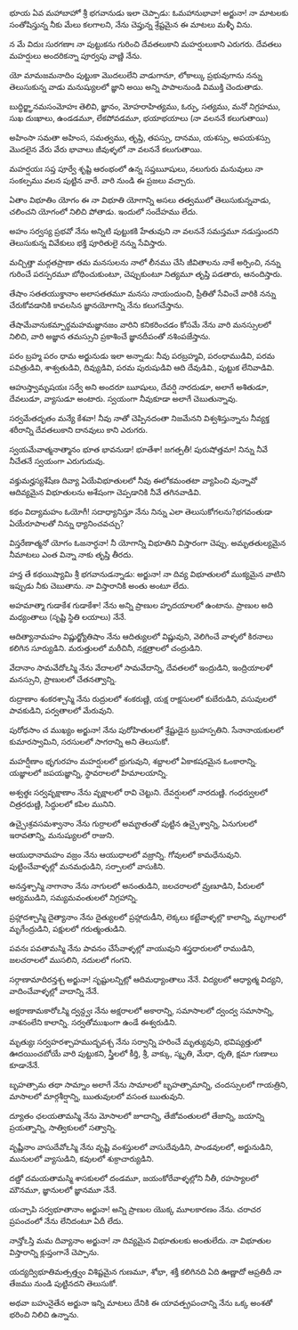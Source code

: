 భూయ ఏవ మహాబాహో
శ్రీ భగవానుడు ఇలా చెప్పాడు: ఓమహానుభావా! అర్జునా! నా మాటలకు సంతోషిస్తున్న నీకు మేలు కలగాలని, నేను చెప్తున్న శ్రేష్టమైన ఈ మాటలు మళ్ళీ విను.

న మే విదుః సురగణాః
నా పుట్టుకను గురించి దేవతలుకాని మహర్షులుకాని ఎరుగరు. దేవతలు మహర్షులు అందరికన్నా పూర్వపు వాణ్ణి నేను.

యో మామజమనాదిం
పుట్టుకా మొదలులేని వాడుగానూ, లోకాల్కు ప్రభువుగాను నన్ను తెలుసుకున్న వాడు మనుష్యులలో జ్ఞాని అయి అన్ని పాపాలనుండి విముక్తి చెందుతాడు.

బుద్ధిర్జ్ఞానమసంమోహః
తెలివి, జ్ఞానం, మోహరాహిత్యము, ఓర్పు, సత్యము, మనో నిగ్రహము, సుఖ దుఃఖాలు, ఉండడమూ, లేకపోవడమూ, భయాభయాలు (నా వలననే కలుగుతాయి) 

అహింసా సమతా
అహింస, సమత్వము, తృప్తి, తపస్సు, దానము, యశస్సు, అపయశస్సు మొదలైన వేరు వేరు భావాలు జీవుళ్ళలో నా వలననే కలుగుతాయి.

మహర్షయః సప్త పూర్వే
శృష్టి ఆరంభంలో ఉన్న సప్తౠషులు, నలుగురు మనువులు నా సంకల్పము వలన పుట్టిన వారే. వారి నుండి ఈ ప్రజలు వచ్చారు.

ఏతాం విభూతిం యోగం
ఈ నా విభూతి యోగాన్ని అసలు తత్వములో తెలుసుకున్నవాడు, చలించని యోగంలో నిలిచి పోతాడు. ఇందులో సందేహము లేదు.

అహం సర్వస్య ప్రభవో
నేను అన్నిటి పుట్టుకకి హేతువుని నా వలననే సమస్తమూ నడుస్తుందని తెలుసుకున్న వివేకులు భక్తి పూరితులై నన్ను సేవిస్తారు.

మచ్చిత్తా మద్గతప్రాణా
తమ మనసులను నాలో లీనము చేసి జీవితాలను నాకే అర్పించి, నన్ను గురించే పరస్పరమూ బోధించుకుంటూ, చెప్పుకుంటూ నిత్యమూ తృప్తి పడతారు, ఆనందిస్తారు.

తేషాం సతతయుక్తానాం
అలాసతతమూ మనసు నాయందుంచి, ప్రీతితో సేవించే వారికి నన్ను చేరుకోవడానికి కావలసిన జ్ఞానయోగాన్ని నేను కలుగచేస్తాను.

తేషామేవానుకమ్పార్థమహమజ్ఞానజం
వారిని కనికరించడం కోసమే నేను వారి మనస్సులలో నిలిచి, వారి అజ్ఞాన తమస్సుని ప్రకాశించే జ్ఞానదీపంతో నశింపజేస్తాను.

పరం బ్రహ్మ పరం ధామ
అర్జునుడు ఇలా అన్నాడు: నీవు పరబ్రహ్మవి, పరంధాముడివి, పరమ పవిత్రుడివి, శాశ్వతుడివి, దివ్యుడివి, పరమ పురుషుడివి ఆది దేవుడివి., పుట్టుక లేనివాడివి.

ఆహుస్త్వామృషయః సర్వే
అని అందరూ ౠషులు, దేవర్షి నారదుడూ, అలాగే అశితుడూ, దేవలుడూ, వ్యాసుడూ అంటారు. స్వయంగా నీవుకూడా అలాగే చెబుతున్నావు.

సర్వమేతదృతం మన్యే
కేశవా! నీవు నాతో చెప్పినదంతా నిజమేనని విశ్వశిస్తున్నాను నీవ్యక్త శరీరాన్ని దేవతలుకాని దానవులు కాని ఎరుగరు.

స్వయమేవాత్మనాత్మానం
భూత భావనుడా! భూతేశా! జగత్పతీ! పురుషోత్తమా! నిన్ను నీవే నీచేతనే స్వయంగా ఎరుగుదువు.

వక్తుమర్హస్యశేషేణ దివ్యా
ఏయేవిభూతులలో నీవు ఈలోకమంతటా వ్యాపించి వున్నావో ఆదివ్యమైన విభూతులను అశేషంగా చెప్పడానికి నీవే తగినవాడివి.

కథం విద్యామహం
ఓయోగీ! సదాధ్యానిస్తూ నేను నిన్ను ఎలా తెలుసుకోగలను?భగవంతుడా ఏయేరూపాలతో నిన్ను ధ్యానించవచ్చు?

విస్తరేణాత్మనో యోగం
ఓజనార్ధనా! నీ యోగాన్ని విభూతిని విస్తారంగా చెప్పు. అమృతతుల్యమైన నీమాటలు ఎంత విన్నా నాకు తృప్తి తీరదు.

హన్త తే కథయిష్యామి
శ్రీ భగవానుడన్నాడు: అర్జునా! నా దివ్య విభూతులలో ముక్యమైన వాటిని ఇప్పుడు నీకు చెబుతాను. నా విస్తారానికి అంతు అంటూ లేదు.

అహమాత్మా గుడాకేశ
గుడాకేశా! నేను అన్ని ప్రాణుల హృదయాలలో ఉంటాను. ప్రాణుల అది మధ్యంతాలు (సృష్టి స్థితి లయాలు) నేనే.

ఆదిత్యానామహం విష్ణుర్జ్యోతిషాం
నేను ఆదిత్యులలో విష్ణువుని, వెలిగించే వాళ్ళలో కిరనాలు కలిగిన సూర్యుడిని. మరుత్తులలో మరీచినీ, నక్షత్రాలలో చంద్రుడిని.

వేదానాం సామవేదోఽస్మి
నేను వేదాలలో సామవేదాన్ని, దేవతలలో ఇంద్రుడిని, ఇంద్రియాలళో మనస్సుని, ప్రాణులలో చేతనత్వాన్ని.

రుద్రాణాం శంకరశ్చాస్మి
నేను రుద్రులలో శంకరుణ్ణి, యక్ష రాక్షసులలో కుబేరుడిని, వసువులలో పావకుడిని, పర్వతాలలో మేరువుని.

పురోధసాం చ ముఖ్యం
అర్జునా! నేను పురోహితులలో శ్రేష్టుడైన బ్రుహస్పతిని. సేనానాయకులలో కుమారస్వామిని, సరసులలో సాగరాన్ని అని తెలుసుకో.

మహర్షీణాం భృగురహం
మహర్షులలో భ్రుగువుని, శబ్దాలలో ఏకాకషరమైన ఓంకారాన్ని. యజ్ఞాలలో జపయజ్ఞాన్ని, స్థావరాలలో హిమాలయాన్ని.

అశ్వత్థః సర్వవృక్షాణాం
నేను వృక్షాలలో రావి చెట్టుని. దేవర్షులలో నారదుణ్ణి. గంధర్వులలో చిత్రరధుణ్ణి, సిద్ధులలో కపిల మునిని.

ఉచ్చైఃశ్రవసమశ్వానాం
నేను గుర్రాలలో అమౄతంతో పుట్టిన ఉచ్చైశ్వాన్ని, ఏనుగులలో ఇరావతాన్ని, మనుష్యులలో రాజుని.

ఆయుధానామహం వజ్రం
నేను ఆయుధాలలో వజ్రాన్ని. గోవులలో కామధేనువుని. పుట్టించేవాళ్ళల్లో మనమధుడిని, సర్పాలలో వాసుకిని.

అనన్తశ్చాస్మి నాగానాం
నేను నాగులలో అనంతుడిని, జలచరాలలో వ్రుణూడిని, పీరులలో ఆర్యముడిని, సమ్యమవంతులలో నిగ్రహాన్ని.

ప్రహ్లాదశ్చాస్మి దైత్యానాం
నేను దైత్యులలో ప్రహ్లాదుడీని, లెక్కలు కట్టేవాళ్ళల్లొ కాలాన్ని, మృగాలలో మృగేంద్రుడిని, పక్షులలో గరుత్మంతుడిని.

పవనః పవతామస్మి
నేను పావనం చేసేవాళ్ళల్లో వాయువుని శస్త్రధారులలో రాముడిని, జలచరాలలో ముసలిని, నదులలో గంగని.

సర్గాణామాదిరన్తశ్చ
అర్జునా! సృష్టులన్నిట్లో ఆదిమధ్యాంతాలు నేనే. విద్యలలో ఆధ్యాత్మ విద్యని, వాదించేవాళ్ళల్లో వాదాన్ని నేనే.

అక్షరాణామకారోఽస్మి ద్వన్ద్వః
నేను అక్షరాలలో అకారాన్ని, సమాసాలలో ద్వంద్వ సమాసాన్ని, నాశనంలేని కాలాన్ని. సర్వతోముఖంగా ఉండే ఈశ్వరుడిని.

మృత్యుః సర్వహరశ్చాహముద్భవశ్చ
నేను సర్వాన్ని హరించే మృత్యువుని, భవిష్యత్తులో ఊదయించబోయే వారి పుట్టుకని, స్త్రీలలో కీర్తి, శ్రీ, వాక్కు, స్మృతి, మేధా, ధృతి, క్షమా గుణాలు కూడానేనే.

బృహత్సామ తథా సామ్నాం
అలాగే నేను సామాలలో బృహత్సామాన్ని, చందస్సులలో గాయత్రిని, మాసాలలో మార్గశీర్షాన్ని, ఋతువులలో వసంత ఋతువుని.

ద్యూతం ఛలయతామస్మి
నేను మోసాలలో జూదాన్ని, తేజోవంతులలో తేజాన్ని, జయాన్ని ప్రయత్నాన్ని, సాత్వికులలో సత్వాన్ని.

వృష్ణీనాం వాసుదేవోఽస్మి
నేను వృష్టి వంశస్తులలో వాసుదేవుడిని, పాండవులలో, అర్జునుడిని, మునులలో వ్యాసుడిని, కవులలో శుక్రాచార్యుడిని.

దణ్డో దమయతామస్మి
శాసకులలో దండమూ, జయంకోరేవాళ్ళల్లోని నీతీ, రహస్యాలలో మౌనమూ, జ్ఞానులలో జ్ఞానమూ నేనే.

యచ్చాపి సర్వభూతానాం
అర్జునా! అన్ని ప్రాణుల యొక్క మూలకారణం నేను. చరాచర ప్రపంచంలో నేను లేనిదంటూ ఏదీ లేదు.

నాన్తోఽస్తి మమ దివ్యానాం
అర్జునా! నా దివ్యమైన విభూతులకు అంతులేదు. నా విభూతుల విస్తారాన్ని క్లుప్తంగానే చెప్పాను.

యద్యద్విభూతిమత్సత్త్వం
విశిష్టమైన గుణమూ, శోభా, శక్తీ కలిగినది ఏది ఊణ్ణాదో ఆప్రతిదీ నా తేజము నుండి పుట్టినదని తెలుసుకో.

అథవా బహునైతేన
అర్జునా ఇన్ని మాటలు దేనికి ఈ యావత్ప్రపంచాన్ని నేను ఒక్క అంశతో భరించి నిలిచి ఉన్నాను.